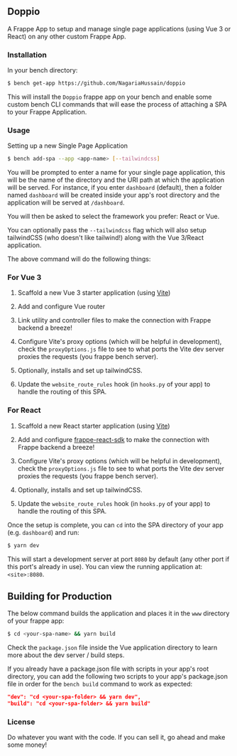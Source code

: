 ## Doppio

A Frappe App to setup and manage single page applications (using Vue 3 or React) on any other custom Frappe App.

### Installation

In your bench directory:

```bash
$ bench get-app https://github.com/NagariaHussain/doppio
```

This will install the `Doppio` frappe app on your bench and enable some custom bench CLI commands
that will ease the process of attaching a SPA to your Frappe Application.

### Usage

Setting up a new Single Page Application

```bash
$ bench add-spa --app <app-name> [--tailwindcss]
```

You will be prompted to enter a name for your single page application, this will be the name of the directory and the URI path at which the application will be served. For instance, if you enter `dashboard` (default), then a folder named `dashboard` will be created inside your app's root directory and the application will be served at `/dashboard`.

You will then be asked to select the framework you prefer: React or Vue.

You can optionally pass the `--tailwindcss` flag which will also setup tailwindCSS (who doesn't like tailwind!) along with the Vue 3/React application.

The above command will do the following things:

### For Vue 3
1. Scaffold a new Vue 3 starter application (using [Vite](https://vitejs.dev/))

2. Add and configure Vue router

3. Link utility and controller files to make the connection with Frappe backend a breeze!

4. Configure Vite's proxy options (which will be helpful in development), check the `proxyOptions.js` file to see to what ports the Vite dev server proxies the requests (you frappe bench server).

5. Optionally, installs and set up tailwindCSS.

6. Update the `website_route_rules` hook (in `hooks.py` of your app) to handle the routing of this SPA.

### For React
1. Scaffold a new React starter application (using [Vite](https://vitejs.dev/))

2. Add and configure [frappe-react-sdk](https://github.com/nikkothari22/frappe-react-sdk) to make the connection with Frappe backend a breeze!

3. Configure Vite's proxy options (which will be helpful in development), check the `proxyOptions.js` file to see to what ports the Vite dev server proxies the requests (you frappe bench server).

4. Optionally, installs and set up tailwindCSS.

5. Update the `website_route_rules` hook (in `hooks.py` of your app) to handle the routing of this SPA.

Once the setup is complete, you can `cd` into the SPA directory of your app (e.g. `dashboard`) and run:

```bash
$ yarn dev
```

This will start a development server at port `8080` by default (any other port if this port's already in use). You can view the running application at: `<site>:8080`.

## Building for Production

The below command builds the application and places it in the `www` directory of your frappe app:

```bash
$ cd <your-spa-name> && yarn build
```

Check the `package.json` file inside the Vue application directory to learn more about the dev server / build steps.

If you already have a package.json file with scripts in your app's root directory, you can add the following two scripts to your app's package.json file in order for the `bench build` command to work as expected:

```json
"dev": "cd <your-spa-folder> && yarn dev",
"build": "cd <your-spa-folder> && yarn build"
```

### License

Do whatever you want with the code. If you can sell it, go ahead and make some money!
